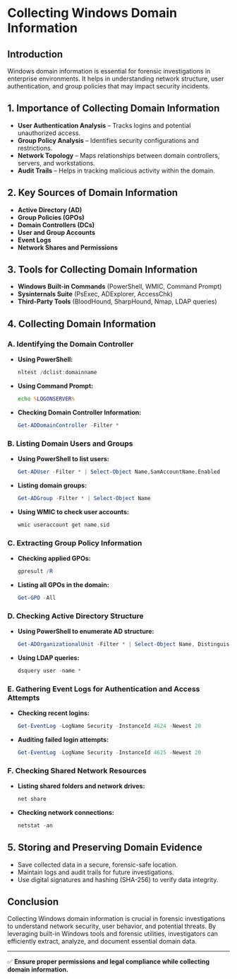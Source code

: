 # Collecting Windows Domain Information

## Introduction
Windows domain information is essential for forensic investigations in enterprise environments. It helps in understanding network structure, user authentication, and group policies that may impact security incidents.

## 1. Importance of Collecting Domain Information
- **User Authentication Analysis** – Tracks logins and potential unauthorized access.
- **Group Policy Analysis** – Identifies security configurations and restrictions.
- **Network Topology** – Maps relationships between domain controllers, servers, and workstations.
- **Audit Trails** – Helps in tracking malicious activity within the domain.

## 2. Key Sources of Domain Information
- **Active Directory (AD)**
- **Group Policies (GPOs)**
- **Domain Controllers (DCs)**
- **User and Group Accounts**
- **Event Logs**
- **Network Shares and Permissions**

## 3. Tools for Collecting Domain Information
- **Windows Built-in Commands** (PowerShell, WMIC, Command Prompt)
- **Sysinternals Suite** (PsExec, ADExplorer, AccessChk)
- **Third-Party Tools** (BloodHound, SharpHound, Nmap, LDAP queries)

## 4. Collecting Domain Information

### A. Identifying the Domain Controller
- **Using PowerShell:**
  ```powershell
  nltest /dclist:domainname
  ```
- **Using Command Prompt:**
  ```cmd
  echo %LOGONSERVER%
  ```
- **Checking Domain Controller Information:**
  ```powershell
  Get-ADDomainController -Filter *
  ```

### B. Listing Domain Users and Groups
- **Using PowerShell to list users:**
  ```powershell
  Get-ADUser -Filter * | Select-Object Name,SamAccountName,Enabled
  ```
- **Listing domain groups:**
  ```powershell
  Get-ADGroup -Filter * | Select-Object Name
  ```
- **Using WMIC to check user accounts:**
  ```powershell
  wmic useraccount get name,sid
  ```

### C. Extracting Group Policy Information
- **Checking applied GPOs:**
  ```powershell
  gpresult /R
  ```
- **Listing all GPOs in the domain:**
  ```powershell
  Get-GPO -All
  ```

### D. Checking Active Directory Structure
- **Using PowerShell to enumerate AD structure:**
  ```powershell
  Get-ADOrganizationalUnit -Filter * | Select-Object Name, DistinguishedName
  ```
- **Using LDAP queries:**
  ```powershell
  dsquery user -name *
  ```

### E. Gathering Event Logs for Authentication and Access Attempts
- **Checking recent logins:**
  ```powershell
  Get-EventLog -LogName Security -InstanceId 4624 -Newest 20
  ```
- **Auditing failed login attempts:**
  ```powershell
  Get-EventLog -LogName Security -InstanceId 4625 -Newest 20
  ```

### F. Checking Shared Network Resources
- **Listing shared folders and network drives:**
  ```powershell
  net share
  ```
- **Checking network connections:**
  ```powershell
  netstat -an
  ```

## 5. Storing and Preserving Domain Evidence
- Save collected data in a secure, forensic-safe location.
- Maintain logs and audit trails for future investigations.
- Use digital signatures and hashing (SHA-256) to verify data integrity.

## Conclusion
Collecting Windows domain information is crucial in forensic investigations to understand network security, user behavior, and potential threats. By leveraging built-in Windows tools and forensic utilities, investigators can efficiently extract, analyze, and document essential domain data.

---
✅ **Ensure proper permissions and legal compliance while collecting domain information.**
